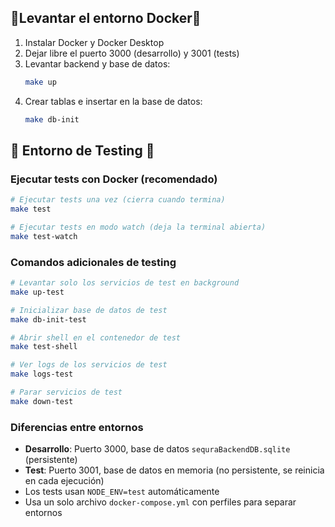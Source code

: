 ## 🐋Levantar el entorno Docker🐋

1. Instalar Docker y Docker Desktop
2. Dejar libre el puerto 3000 (desarrollo) y 3001 (tests)
3. Levantar backend y base de datos:
   ```bash
   make up
   ```
4. Crear tablas e insertar en la base de datos:
   ```bash
   make db-init
   ```

## 🧪 Entorno de Testing 🧪

### Ejecutar tests con Docker (recomendado)

```bash
# Ejecutar tests una vez (cierra cuando termina)
make test

# Ejecutar tests en modo watch (deja la terminal abierta)
make test-watch
```

### Comandos adicionales de testing

```bash
# Levantar solo los servicios de test en background
make up-test

# Inicializar base de datos de test
make db-init-test

# Abrir shell en el contenedor de test
make test-shell

# Ver logs de los servicios de test
make logs-test

# Parar servicios de test
make down-test
```

### Diferencias entre entornos

- **Desarrollo**: Puerto 3000, base de datos `sequraBackendDB.sqlite` (persistente)
- **Test**: Puerto 3001, base de datos en memoria (no persistente, se reinicia en cada ejecución)
- Los tests usan `NODE_ENV=test` automáticamente
- Usa un solo archivo `docker-compose.yml` con perfiles para separar entornos
